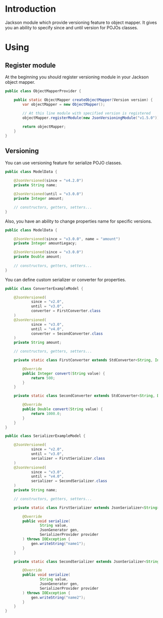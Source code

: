 Introduction
================================================
Jackson module which provide versioning feature to object mapper.
It gives you an ability to specify since and until version for POJOs classes.

Using
================================================

## Register module

At the beginning you should register versioning module in your Jackson object mapper.

```java
public class ObjectMapperProvider {

    public static ObjectMapper createObjectMapper(Version version) {
        var objectMapper = new ObjectMapper();
        
        // At this line module with specified version is registered
        objectMapper.registerModule(new JsonVersioningModule("v1.5.0"));

        return objectMapper;
    }
}
```

## Versioning

You can use versioning feature for serialize POJO classes.

```java
public class ModelData {
    
    @JsonVersioned(since = "v4.2.0")
    private String name;

    @JsonVersioned(until = "v3.0.0")
    private Integer amount;

    // constructors, getters, setters...
}
```

Also, you have an ability to change properties name for specific versions.

```java
public class ModelData {

    @JsonVersioned(since = "v3.0.0", name = "amount")
    private Integer amountLegacy;

    @JsonVersioned(since = "v3.0.0")
    private Double amount;  
    
    // constructors, getters, setters...
}
```

You can define custom serializer or converter for properties.

```java
public class ConverterExampleModel {

    @JsonVersioned(
            since = "v2.0",
            until = "v3.0",
            converter = FirstConverter.class
    )
    @JsonVersioned(
            since = "v3.0",
            until = "v4.0",
            converter = SecondConverter.class
    )
    private String amount;

    // constructors, getters, setters...

    private static class FirstConverter extends StdConverter<String, Integer> {

        @Override
        public Integer convert(String value) {
            return 500;
        }
    }

    private static class SecondConverter extends StdConverter<String, Double> {

        @Override
        public Double convert(String value) {
            return 1000.0;
        }
    }
}

public class SerializerExampleModel {

    @JsonVersioned(
            since = "v2.0",
            until = "v3.0",
            serializer = FirstSerializer.class
    )
    @JsonVersioned(
            since = "v3.0",
            until = "v4.0",
            serializer = SecondSerializer.class
    )
    private String name;

    // constructors, getters, setters...

    private static class FirstSerializer extends JsonSerializer<String> {

        @Override
        public void serialize(
                String value,
                JsonGenerator gen,
                SerializerProvider provider
        ) throws IOException {
            gen.writeString("name1");
        }
    }

    private static class SecondSerializer extends JsonSerializer<String> {

        @Override
        public void serialize(
                String value,
                JsonGenerator gen,
                SerializerProvider provider
        ) throws IOException {
            gen.writeString("name2");
        }
    }
}
```